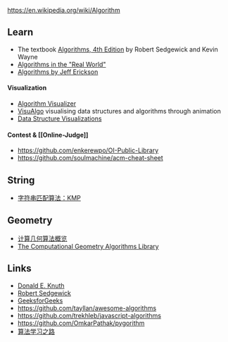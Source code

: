 https://en.wikipedia.org/wiki/Algorithm



## Learn
- The textbook [Algorithms, 4th Edition](https://algs4.cs.princeton.edu/home/) by Robert Sedgewick and Kevin Wayne
- [Algorithms in the "Real World"](http://www.cs.cmu.edu/~guyb/realworld.html)
- [Algorithms by Jeff Erickson](http://jeffe.cs.illinois.edu/teaching/algorithms/)
#### Visualization
- [Algorithm Visualizer](https://github.com/algorithm-visualizer/algorithm-visualizer)
- [VisuAlgo](https://visualgo.net/en) visualising data structures and algorithms through animation
- [Data Structure Visualizations](https://www.cs.usfca.edu/~galles/visualization/Algorithms.html)
#### Contest & [[Online-Judge]]
- https://github.com/enkerewpo/OI-Public-Library
- https://github.com/soulmachine/acm-cheat-sheet



## String
- [字符串匹配算法：KMP](http://www.ruanyifeng.com/blog/2013/05/Knuth%E2%80%93Morris%E2%80%93Pratt_algorithm.html)



## Geometry
- [计算几何算法概览](http://dev.gameres.com/Program/Abstract/Geometry.htm)
- [The Computational Geometry Algorithms Library](https://www.cgal.org/)



## Links
- [Donald E. Knuth](https://www-cs-faculty.stanford.edu/~knuth/index.html)
- [Robert Sedgewick](https://www.cs.princeton.edu/~rs/)
- [GeeksforGeeks](http://www.geeksforgeeks.org/)
- https://github.com/tayllan/awesome-algorithms
- https://github.com/trekhleb/javascript-algorithms
- https://github.com/OmkarPathak/pygorithm
- [算法学习之路](http://lucida.me/blog/on-learning-algorithms/)

